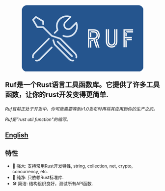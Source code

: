 <div align=center>
<img src="./logo.png" width="396" height="215"/>
<br/>
</div>

<div STYLE="page-break-after: always;"></div>

<p style="font-size:22px; font-weight:bold;">
Ruf是一个Rust语言工具函数库。它提供了许多工具函数，让你的rust开发变得更简单.
</p>

_Ruf目前正处于开发中，你可能需要等到v1.0发布时再将其应用到你的生产之前。_

_Ruf是”rust util function"的缩写。_

## [English](./README.md)

## 特性

- 💪 强大: 支持常用Rust开发特性, string, collection, net, crypto, concurrency, etc.
- 💎 纯净: 只依赖Rust标准库.
- 🛠 简洁: 结构组织良好，测试所有API函数.
